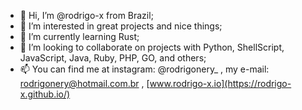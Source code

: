 - 👋 Hi, I’m @rodrigo-x from Brazil;
- 👀 I’m interested in great projects and nice things;
- 🌱 I’m currently learning Rust;
- 💞️ I’m looking to collaborate on projects with Python, ShellScript, JavaScript, Java, Ruby, PHP, GO, and others;
- 📫 You can find me at instagram: @rodrigonery_ , my e-mail: rodrigonery@hotmail.com.br , [www.rodrigo-x.io](https://rodrigo-x.github.io/)
